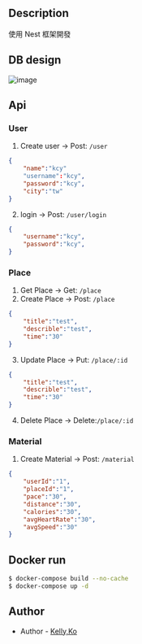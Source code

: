 ## Description
使用 Nest 框架開發
##  DB design
![image](https://user-images.githubusercontent.com/54132183/177042018-2da216a4-ae84-4403-a24d-a9d2c78d4756.png)


## Api 
### User

1. Create user -> Post: `/user`
```json
{
    "name":"kcy"
    "username":"kcy",
    "password":"kcy",
    "city":"tw"
}
```
2. login -> Post: `/user/login`
```json
{
    "username":"kcy",
    "password":"kcy",
}
```

### Place
1. Get Place -> Get: `/place`
2. Create Place -> Post: `/place`
```json
{
    "title":"test",
    "describle":"test",
    "time":"30"
}
```
3. Update Place -> Put: `/place/:id`
```json
{
    "title":"test",
    "describle":"test",
    "time":"30"
}
```
4. Delete Place -> Delete:`/place/:id`

### Material
1. Create Material -> Post: `/material`
```json
{
    "userId":"1",
    "placeId":"1",
    "pace":"30",
    "distance":"30",
    "calories":"30",
    "avgHeartRate":"30",
    "avgSpeed":"30"
}
```

## Docker run
```bash
$ docker-compose build --no-cache
$ docker-compose up -d
```


## Author

- Author - [Kelly,Ko](https://github.com/KE-CY)


